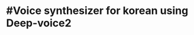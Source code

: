 #Voice synthesizer for korean using Deep-voice2
====================================================================
